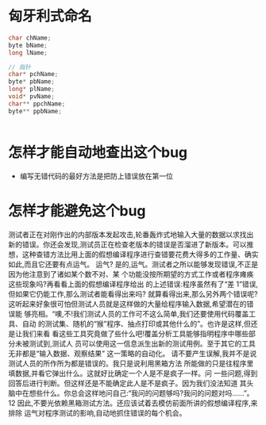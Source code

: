 # 匈牙利式命名
```c
char chName;
byte bName;
long lName;

// 指针
char* pchName;
byte* pbName;
long* plName;
void* pvName;
char** ppchName;
byte** ppbName;



```

# 怎样才能自动地查出这个bug
- 编写无错代码的最好方法是把防上错误放在第一位

# 怎样才能避免这个bug



测试者正在对刚作出的内部版本发起攻击,轮番轰炸式地输入大量的数据以求找出新的错误。你还会发现,测试员正在检查老版本的错误是否溜进了新版本。可以推想，这种查错方法比用上面的假想编译程序进行查错要花费大得多的工作量、确实如此,而且它还要有点运气。
  运气?
是的,运气。测试者之所以能够发现错误,不正是因为他注意到了诸如某个数不对、某 个功能没按所期望的方式工作或者程序瘫痪这些现象吗?再看看上面的假想编译程序给出 的上述错误:程序虽然有了“差 1”错误,但如果它仍能工作,那么测试者能看得出来吗? 就算看得出来,那么另外两个错误呢?
这听起来好象很可怕但测试人员就是这样做的大量给程序输入数据,希望潜在的错误能 够亮相。“噢,不!我们测试人员的工作可不这么简单,我们还要使用代码覆盖工具、自动 的测试集、随机的“猴”程序、抽点打印或其他什么的”。也许是这样,但还是让我们来看 看这些工具究竟做了些什么吧!覆盖分析工具能够指明程序中哪些部分未被测试到,测试人 员可以使用这一信息派生出新的测试用例。至于其它的工具无非都是“输入数据、观察结果” 这一策略的自动化。
请不要产生误解,我并不是说测试人员的所作所为都是错误的。我只是说利用黑箱方法 所能做的只是往程序里填数据,并看它弹出什么。这就好比确定一个人是不是疯子一样。问 一些问题,得到回答后进行判断。但这样还是不能确定此人是不是疯子。因为我们没法知道 其头脑中在想些什么。你总会这样地问自己:“我问的问题够吗?我问的问题对吗......”。
 12
因此,不要光依赖黑箱测试方法。还应该试着去模仿前面所讲的假想编译程序,来排除 运气对程序测试的影响,自动地抓住错误的每个机会。
